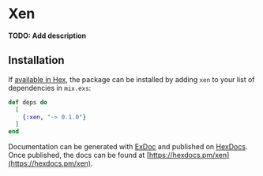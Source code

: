 # Xen

**TODO: Add description**

## Installation

If [available in Hex](https://hex.pm/docs/publish), the package can be installed
by adding `xen` to your list of dependencies in `mix.exs`:

```elixir
def deps do
  [
    {:xen, "~> 0.1.0"}
  ]
end
```

Documentation can be generated with [ExDoc](https://github.com/elixir-lang/ex_doc)
and published on [HexDocs](https://hexdocs.pm). Once published, the docs can
be found at [https://hexdocs.pm/xen](https://hexdocs.pm/xen).

